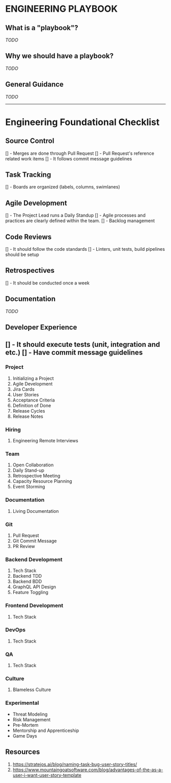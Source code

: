 # ENGINEERING PLAYBOOK
## What is a "playbook"?

_TODO_

## Why we should have a playbook?

_TODO_

## General Guidance
_TODO_

-------

# Engineering Foundational Checklist

## Source Control
[] - Merges are done through Pull Request
[] - Pull Request's reference related work items
[] - It follows commit message guidelines

## Task Tracking
[] - Boards are organized (labels, columns, swimlanes)

## Agile  Development
[] - The Project Lead runs a Daily Standup
[] - Agile processes and practices are clearly defined within the team.
[] - Backlog management


## Code Reviews
[] - It should follow the code standards
[] - Linters, unit tests, build pipelines should be setup
## Retrospectives
[] - It should be conducted once a week

## Documentation
_TODO_

## Developer Experience
[] - It should execute tests (unit, integration and etc.)
[] - Have commit message guidelines
-------
### Project
1. Initializing a Project
2. Agile Development
3. Jira Cards
4. User Stories
5. Acceptance Criteria
6. Definition of Done
7. Release Cycles
8. Release Notes

### Hiring
1. Engineering Remote Interviews


### Team
1. Open Collaboration
2. Daily Stand-up
3. Retrospective Meeting
4. Capacity Resource Planning
5. Event Storming


### Documentation
1. Living Documentation

### Git
1. Pull Request
2. Git Commit Message
3. PR Review

### Backend Development
1. Tech Stack
2. Backend TDD
3. Backend BDD
4. GraphQL API Design
5. Feature Toggling

### Frontend Development
1. Tech Stack

### DevOps
1. Tech Stack

### QA
1. Tech Stack

### Culture
1. Blameless Culture

### Experimental
- Threat Modeling
- Risk Management
- Pre-Mortem
- Mentorship and Apprenticeship
- Game Days

## Resources
1. https://stratejos.ai/blog/naming-task-bug-user-story-titles/
2. https://www.mountaingoatsoftware.com/blog/advantages-of-the-as-a-user-i-want-user-story-template

